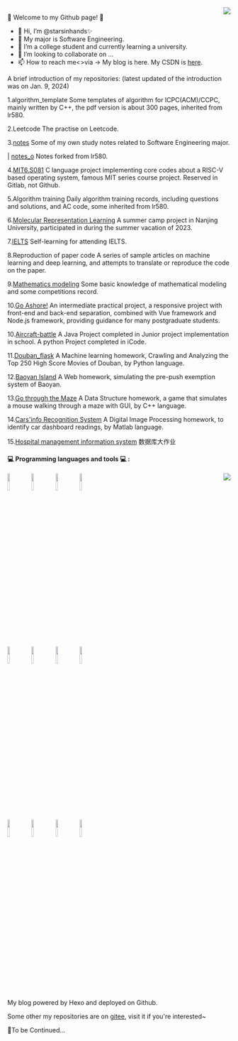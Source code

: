 <img align="right" src="https://github-readme-stats.vercel.app/api?username=starsinhands&show_icons=true&theme=graywhite&icon_color=CE1D2D&text_color=718096&bg_color=0,ea6161,ffc64d,fffc4d,52fa5a" />

🌱 Welcome to my Github page! 🌱

- 👋 Hi, I’m @starsinhands✨
- 👀 My major is Software Engineering.
- 🌱 I’m a college student and currently learning a university.
- 💞️ I’m looking to collaborate on ...
- 📫 How to reach me<>via ->  My blog is here. My CSDN is [here](https://blog.csdn.net/m0_68294392?type=blog).

A brief introduction of my repositories: (latest updated of the introduction was on Jan. 9, 2024)

<!--0.[SYSU-source](https://github.com/starsinhands/SYSU-source)
Some logos and PowerPoint template from SYSU.-->

1.algorithm_template
Some templates of algorithm for ICPC(ACM)/CCPC, mainly written by C++, the pdf version is about 300 pages, inherited from lr580.

2.Leetcode
The practise on Leetcode.

3.[notes](https://github.com/starsinhands/notes/tree/master)
Some of my own study notes related to Software Engineering major.

| 
   [notes_o](https://github.com/starsinhands/notes_o)
   Notes forked from lr580.

4.[MIT6.S081](https://gitlab.eduxiji.net/T202410574992849/project2210132-237569)
C language project implementing core codes about a RISC-V based operating system, famous MIT series course project. Reserved in Gitlab, not Github.

5.Algorithm training
Daily algorithm training records, including questions and solutions, and AC code, some inherited from lr580.

6.[Molecular Representation Learning](https://github.com/starsinhands/Molecular-Representation-Learning)
A summer camp project in Nanjing University, participated in during the summer vacation of 2023.

7.[IELTS](https://github.com/starsinhands/IELTS)
Self-learning for attending IELTS.

8.Reproduction of paper code
A series of sample articles on machine learning and deep learning, and attempts to translate or reproduce the code on the paper.

9.[Mathematics modeling](https://github.com/starsinhands/Mathematics-modeling)
Some basic knowledge of mathematical modeling and some competitions record.

10.[Go Ashore!](https://github.com/starsinhands/Go-Ashore-/tree/master) An intermediate practical project, a responsive project with front-end and back-end separation, combined with Vue framework and Node.js framework, providing guidance for many postgraduate students.

10.[Aircraft-battle](https://github.com/starsinhands/Aircraft-battle)
A Java Project completed in Junior project implementation in school.
A python Project completed in iCode.

11.[Douban_flask](https://github.com/starsinhands/Douban_flask)
A Machine learning homework, Crawling and Analyzing the Top 250 High Score Movies of Douban, by Python language.

12.[Baoyan Island](https://github.com/starsinhands/Baoyan-Island)
A Web homework, simulating the pre-push exemption system of Baoyan.

13.[Go through the Maze](https://github.com/starsinhands/Go-through-the-Maze/tree/master)
A Data Structure homework, a game that simulates a mouse walking through a maze with GUI, by C++ language.

14.[Cars'info Recognition System](https://github.com/starsinhands/Cars-info-Recognition-System/tree/master)
A Digital Image Processing homework, to identify car dashboard readings, by Matlab language.

15.[Hospital management information system](https://github.com/starsinhands/Hospital-management-information-system) 数据库大作业



#### :computer: Programming languages and tools :computer: : 

<img align="right" src="https://github-readme-stats.vercel.app/api/top-langs?username=starsinhands&layout=compact&langs_count=6&theme=graywhite&text_color=000&icon_color=fff&bg_color=0,52fa5a,4dfcff,c64dff"/>

<p>
<code><img width="10%" src="https://www.vectorlogo.zone/logos/ubuntu/ubuntu-ar21.svg"></code>
<code><img width="10%" src="https://www.vectorlogo.zone/logos/python/python-ar21.svg"></code>
<code><img width="10%" src="https://www.vectorlogo.zone/logos/tensorflow/tensorflow-ar21.svg"></code>
<code><img width="10%" src="https://www.vectorlogo.zone/logos/git-scm/git-scm-ar21.svg"></code>
<br />
<code><img width="10%" src="https://www.vectorlogo.zone/logos/virtualbox/virtualbox-ar21.svg"></code>
<code><img width="10%" src="https://www.vectorlogo.zone/logos/visualstudio_code/visualstudio_code-ar21.svg"></code>
<code><img width="10%" src="https://www.vectorlogo.zone/logos/reactjs/reactjs-ar21.svg"></code>
<code><img width="10%" src="https://www.vectorlogo.zone/logos/w3_css/w3_css-ar21.svg"></code>
<br />
<code><img width="10%" src="https://www.vectorlogo.zone/logos/broccolijs/broccolijs-ar21.svg"></code>
<code><img width="10%" src="https://www.vectorlogo.zone/logos/java/java-ar21.svg"></code>
<code><img width="10%" src="https://www.vectorlogo.zone/logos/pocoo_flask/pocoo_flask-ar21.svg"></code>
<code><img width="10%" src="https://www.vectorlogo.zone/logos/mysql/mysql-ar21.svg"></code>
<br />
</p>

My blog powered by Hexo and deployed on Github.

Some other my repositories are on [gitee](https://gitee.com/stars-in-hands), visit it if you're interested~

🚀To be Continued...
